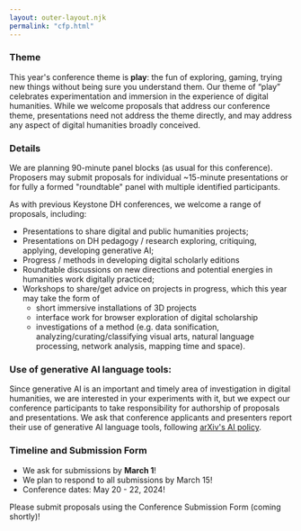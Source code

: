 ```yaml
---
layout: outer-layout.njk
permalink: "cfp.html"
---
```


### Theme
This year's conference theme is **play**: the fun of exploring, gaming,
trying new things without being sure you understand them.
Our theme of “play” celebrates experimentation and immersion in the experience of digital humanities.
While we welcome proposals that address our conference theme, 
presentations need not address the theme directly, and may address any aspect of digital humanities broadly conceived. 

### Details
We are planning 90-minute panel blocks (as usual for this conference). Proposers may submit proposals for individual ~15-minute presentations or 
for fully a formed "roundtable" panel with multiple identified participants. 

As with previous Keystone DH conferences, we welcome a range of proposals, including:
* Presentations to share digital and public humanities projects;
* Presentations on DH pedagogy / research exploring, critiquing, applying, developing generative AI;
* Progress / methods in developing digital scholarly editions 
* Roundtable discussions on new directions and potential energies in humanities work digitally practiced;
* Workshops to share/get advice on projects in progress, which this year may take the form of
  * short immersive installations of 3D projects
  * interface work for browser exploration of digital scholarship
  * investigations of a method (e.g. data sonification, analyzing/curating/classifying visual arts, natural language processing, network analysis, mapping time and space).

### Use of generative AI language tools:
Since generative AI is an important and timely area of investigation in digital humanities, we 
are interested in your experiments with it, but we expect our conference participants to take responsibility for authorship of proposals and presentations. 
We ask that conference applicants and presenters report their use of generative AI language tools, following
[arXiv's AI policy](https://blog.arxiv.org/2023/01/31/arxiv-announces-new-policy-on-chatgpt-and-similar-tools/).

### Timeline and Submission Form
* We ask for submissions by **March 1**! 
* We plan to respond to all submissions by March 15!
* Conference dates: May 20 - 22, 2024!

Please submit proposals using the Conference Submission Form (coming shortly)!





 



    

